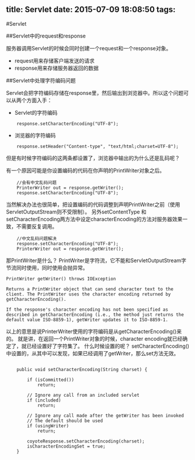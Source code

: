 title: Servlet 
date: 2015-07-09 18:08:50
tags:
---

#Servlet

##Servlet中的request和response

服务器调用Servlet的时候会同时创建一个request和一个response对象。

- request用来存储客户端发送的请求
- response用来存储服务器返回的数据

##Servlet中处理字符编码问题

Servlet会把字符编码存储在response里，然后输出到浏览器中。所以这个问题可以从两个方面入手：

- Servlet的字符编码

```
    response.setCharacterEncoding("UTF-8");
```
- 浏览器的字符编码

```
    response.setHeader("Content-type", "text/html;charset=UTF-8");
```

但是有时候字符编码的这两条都设置了，浏览器中输出的为什么还是乱码呢？

有一个原因可能是你设置编码的代码在你声明的PrintWriter对象之后。
```
    //会有中文乱码问题
    PrinterWriter out = response.getWriter();
    response.setCharacterEncoding("UTF-8");
```
当然解决办法也很简单，把设置编码的代码调整到声明PrintWriter之前（使用ServletOutputStream则不受限制）。
另外setContentType 和 setCharacterEncoding两方法中设定characterEncoding的方法对服务器效果一致，不需要反复调用。
```
    //中文乱码问题解决
    response.setCharacterEncoding("UTF-8");
    PrinterWriter out = response.getWriter();
```
       
那PrintWriter是什么？
PrintWriter是字符流，它不能和ServletOutputStream字节流同时使用，同时使用会抛异常。

> 
    PrintWriter getWriter() throws IOException 
    
    Returns a PrintWriter object that can send character text to the client. The PrintWriter uses the character encoding returned by getCharacterEncoding(). 
  
    If the response's character encoding has not been specified as described in getCharacterEncoding (i.e., the method just returns the default value ISO-8859-1), getWriter updates it to ISO-8859-1. 

以上的意思是说PrinterWriter使用的字符编码是从getCharacterEncoding()来的。
就是讲，在返回一个PrintWriter对象的时候，character encoding就已经确定了，就已经设置好了字符集了。
什么时候设置的呢？
setCharacterEncoding()中设置的，从其中可以发现，如果已经调用了getWriter，那么set方法无效。

```

    public void setCharacterEncoding(String charset) {    
   
        if (isCommitted())    
            return;
            
        // Ignore any call from an included servlet    
        if (included)    
            return;
            
        // Ignore any call made after the getWriter has been invoked    
        // The default should be used    
        if (usingWriter)    
            return;
   
        coyoteResponse.setCharacterEncoding(charset);    
        isCharacterEncodingSet = true;
    }  
```




